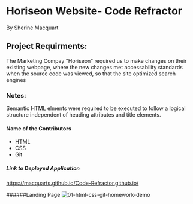 # Horiseon Website- Code Refractor

By Sherine Macquart

## Project Requirments:

The Marketing Compay "Horiseon" required us to make changes on their existing webpage, where the new changes met accessability standards when the source code was viewed, so that the site optimized search engines

### Notes:
Semantic HTML elments were required to be executed to follow a logical structure independent of heading attributes and title elements.

#### Name of the Contributors

- HTML
- CSS
- Git

##### Link to Deployed Application

https://macquarts.github.io/Code-Refractor.github.io/



######Landing Page
![01-html-css-git-homework-demo](https://user-images.githubusercontent.com/75565115/111724101-9c656380-889f-11eb-8430-24e17becd589.png)
